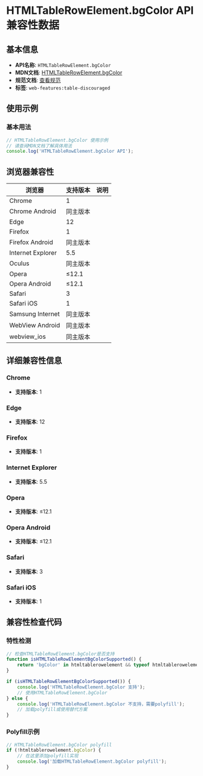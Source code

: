 # HTMLTableRowElement.bgColor API 兼容性数据

## 基本信息

- **API名称**: `HTMLTableRowElement.bgColor`
- **MDN文档**: [HTMLTableRowElement.bgColor](https://developer.mozilla.org/docs/Web/API/HTMLTableRowElement/bgColor)
- **规范文档**: [查看规范](https://html.spec.whatwg.org/multipage/obsolete.html#dom-tr-bgcolor)
- **标签**: `web-features:table-discouraged`

## 使用示例

### 基本用法

```javascript
// HTMLTableRowElement.bgColor 使用示例
// 请查阅MDN文档了解具体用法
console.log('HTMLTableRowElement.bgColor API');
```

## 浏览器兼容性

| 浏览器 | 支持版本 | 说明 |
|--------|----------|------|
| Chrome | 1 |  |
| Chrome Android | 同主版本 |  |
| Edge | 12 |  |
| Firefox | 1 |  |
| Firefox Android | 同主版本 |  |
| Internet Explorer | 5.5 |  |
| Oculus | 同主版本 |  |
| Opera | ≤12.1 |  |
| Opera Android | ≤12.1 |  |
| Safari | 3 |  |
| Safari iOS | 1 |  |
| Samsung Internet | 同主版本 |  |
| WebView Android | 同主版本 |  |
| webview_ios | 同主版本 |  |

## 详细兼容性信息

### Chrome

- **支持版本**: 1

### Edge

- **支持版本**: 12

### Firefox

- **支持版本**: 1

### Internet Explorer

- **支持版本**: 5.5

### Opera

- **支持版本**: ≤12.1

### Opera Android

- **支持版本**: ≤12.1

### Safari

- **支持版本**: 3

### Safari iOS

- **支持版本**: 1

## 兼容性检查代码

### 特性检测

```javascript
// 检查HTMLTableRowElement.bgColor是否支持
function isHTMLTableRowElementBgColorSupported() {
    return 'bgColor' in htmltablerowelement && typeof htmltablerowelement.bgColor === 'function';
}

if (isHTMLTableRowElementBgColorSupported()) {
    console.log('HTMLTableRowElement.bgColor 支持');
    // 使用HTMLTableRowElement.bgColor
} else {
    console.log('HTMLTableRowElement.bgColor 不支持，需要polyfill');
    // 加载polyfill或使用替代方案
}
```

### Polyfill示例

```javascript
// HTMLTableRowElement.bgColor polyfill
if (!htmltablerowelement.bgColor) {
    // 在这里添加polyfill实现
    console.log('加载HTMLTableRowElement.bgColor polyfill');
}
```

